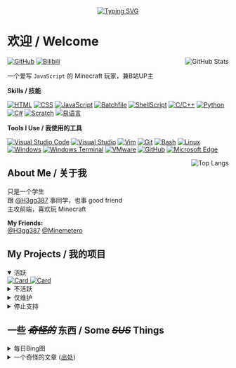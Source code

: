 <div align="center">
  <a href="https://readme-typing-svg.demolab.com/" target="_blank">
    <img src="https://readme-typing-svg.demolab.com?font=Fira+Code&pause=1000&color=71DB99&center=true&vCenter=true&random=true&width=450&lines=Welcome+to+my+GitHub!;Hello+World!;I+love+JavaScript!;Minecraft+is+very+nice!;Technoblade+Never+Dies!;Front-end+developer!" alt="Typing SVG" />
  </a>
</div>

# 欢迎 / Welcome  

<a href="https://github.com/anuraghazra/github-readme-stats" target="_blank" align="right">
  <img title="GitHub Stats" src="https://github-readme-stats.vercel.app/api?username=lingbopro&show_icons=true&theme=one_dark_pro" align="right" />
</a>

[![GitHub](https://img.shields.io/badge/GitHub-gray?logo=github&style=flat-square)](https://github.com/lingbopro "GitHub")
[![Bilibili](https://img.shields.io/badge/Bilibili-gray?logo=bilibili&style=flat-square)](https://space.bilibili.com/1886311488 "Bilibili")

一个爱写 `JavaScript` 的 Minecraft 玩家，兼B站UP主  

**Skills / 技能**

[![HTML](https://img.shields.io/badge/HTML-nice-grey?logo=html5&logoColor=white&style=flat-square&labelColor=orange)](https://github.com/lingbopro?tab=repositories&q=&language=html)
[![CSS](https://img.shields.io/badge/CSS-good-grey?logo=css3&logoColor=white&style=flat-square&labelColor=blue)](https://github.com/lingbopro?tab=repositories&q=&language=css)
[![JavaScript](https://img.shields.io/badge/JavaScript-good-grey?logo=javascript&logoColor=white&style=flat-square&labelColor=yellow)](https://github.com/lingbopro?tab=repositories&q=&language=javascript)
[![Batchfile](https://img.shields.io/badge/Batchfile-good-grey?style=flat-square&logo=windows10&logoColor=white&labelColor=blue)](https://github.com/lingbopro?tab=repositories&q=&language=batchfile)
[![ShellScript](https://img.shields.io/badge/ShellScript-good-grey?style=flat-square&logo=gnubash&logoColor=white&labelColor=black)](https://github.com/lingbopro?tab=repositories&q=&language=shell)
[![C/C++](https://img.shields.io/badge/C%2FC%2B%2B-some-grey?style=flat-square&logo=c%2B%2B&logoColor=white&labelColor=blue)](https://github.com/lingbopro?tab=repositories&q=&language=C%2B%2B)
[![Python](https://img.shields.io/badge/Python-little-grey?style=flat-square&logo=python&logoColor=white&labelColor=blue)](https://github.com/lingbopro?tab=repositories&q=&language=python)
[![C#](https://img.shields.io/badge/C%23-few-grey?style=flat-square&logo=csharp&logoColor=white&labelColor=purple)](https://github.com/lingbopro?tab=repositories&q=&language=C%23)
[![Scratch](https://img.shields.io/badge/Scratch-nice-grey?style=flat-square&logo=scratch&logoColor=white&labelColor=yellow)]()
[![易语言](https://img.shields.io/badge/%E6%98%93%E8%AF%AD%E8%A8%80-good-grey?logo=data%3Aimage%2Fpng%3Bbase64%2CiVBORw0KGgoAAAANSUhEUgAAABAAAAAQAgMAAABinRfyAAAAIGNIUk0AAHomAACAhAAA%2BgAAAIDoAAB1MAAA6mAAADqYAAAXcJy6UTwAAAAJUExURQAAAP8AAP%2F%2F%2F2cZZB4AAAABdFJOUwBA5thmAAAAAWJLR0QCZgt8ZAAAAAd0SU1FB%2BgGDAUGEL5zDF4AAABISURBVAjXJYxBCsAgEAPzif6sEczdwvofBXvfg%2FvKrjSnyRCCi7yhCEcjK56I9VM%2FjmoEd1KZr0GSwTKge9Y5NrpK7kwD5%2BoDefAcYpQtlXYAAAAldEVYdGRhdGU6Y3JlYXRlADIwMjQtMDYtMTJUMDU6MDY6MTYrMDA6MDByrOYxAAAAJXRFWHRkYXRlOm1vZGlmeQAyMDI0LTA2LTEyVDA1OjA2OjE2KzAwOjAwA%2FFejQAAACh0RVh0ZGF0ZTp0aW1lc3RhbXAAMjAyNC0wNi0xMlQwNTowNjoxNiswMDowMFTkf1IAAAAASUVORK5CYII%3D&logoColor=white&style=flat-square&labelColor=red)]()

**Tools I Use / 我使用的工具**

[![Visual Studio Code](https://img.shields.io/badge/Visual_Studio_Code-blue?logo=visualstudiocode&logoColor=white&style=flat-square)](https://code.visualstudio.com)
[![Visual Studio](https://img.shields.io/badge/Visual_Studio-purple?logo=visualstudio&logoColor=white&style=flat-square)](https://visualstudio.microsoft.com)
[![Vim](https://img.shields.io/badge/Vim-green?logo=vim&logoColor=white&style=flat-square)](https://vim.org)
[![Git](https://img.shields.io/badge/Git-orange?logo=git&logoColor=white&style=flat-square)](https://git-scm.com)
[![Bash](https://img.shields.io/badge/Bash-grey?logo=gnubash&logoColor=white&style=flat-square)](https://www.gnu.org/software/bash)
[![Linux](https://img.shields.io/badge/Linux-black?logo=linux&logoColor=white&style=flat-square)](https://linux.org)
[![Windows](https://img.shields.io/badge/Windows-blue?logo=windows&logoColor=white&style=flat-square)](https://windows.microsoft.com)
[![Windows Terminal](https://img.shields.io/badge/Windows_Terminal-grey?logo=windowsterminal&logoColor=white&style=flat-square)](https://github.com/windows/terminal)
[![VMware](https://img.shields.io/badge/VMware-orange?logo=vmware&logoColor=white&style=flat-square)](https://vmware.com)
[![GitHub](https://img.shields.io/badge/GitHub-black?logo=github&logoColor=white&style=flat-square)](https://github.com)
[![Microsoft Edge](https://img.shields.io/badge/Microsoft_Edge-darkgreen?logo=microsoftedge&logoColor=white&style=flat-square)](https://microsoft.com/edge)

<a href="https://github.com/anuraghazra/github-readme-stats" target="_blank">
    <img title="Top Langs" src="https://github-readme-stats.vercel.app/api/top-langs?username=lingbopro&theme=one_dark_pro&layout=compact" align="right" />
</a>

## About Me / 关于我

只是一个学生  
跟 [@H3gg387](https://github.com/H3gg387) 事同学，也事 good friend  
主攻前端，喜欢玩 Minecraft  

**My Friends:**  
[@H3gg387](https://github.com/H3gg387)
[@Minemetero](https://github.com/Minemetero)

## My Projects / 我的项目

<details open>
  <summary>活跃</summary>
  <a href="https://github.com/lingbopro/easy-github-hosts">
    <img src="https://github-readme-stats.vercel.app/api/pin/?username=lingbopro&repo=easy-github-hosts&theme=one_dark_pro" alt="Card" />
  </a>
  <a href="https://github.com/lingbopro/AlwaysBing">
    <img src="https://github-readme-stats.vercel.app/api/pin/?username=lingbopro&repo=AlwaysBing&theme=one_dark_pro" alt="Card" />
  </a>
</details>
<details>
  <summary>不活跃</summary>
  <a href="https://github.com/lingbopro/rename-back-lnk">
    <img src="https://github-readme-stats.vercel.app/api/pin/?username=lingbopro&repo=rename-back-lnk&theme=one_dark_pro" alt="Card" />
  </a>
  <a href="https://github.com/lingbopro/random-student">
    <img src="https://github-readme-stats.vercel.app/api/pin/?username=lingbopro&repo=random-student&theme=one_dark_pro" alt="Card" />
  </a>
</details>
<details>
  <summary>仅维护</summary>
  <a href="https://github.com/lingbopro/auto-close-netease-popup">
    <img src="https://github-readme-stats.vercel.app/api/pin/?username=lingbopro&repo=auto-close-netease-popup&theme=one_dark_pro" alt="Card" />
  </a>
</details>
<details>
  <summary>停止支持</summary>
  <p>暂无 <code>:)</code></p>
</details>

## 一些 _~~奇怪的~~_ 东西 / Some _~~SUS~~_ Things
<details>
  <summary>每日Bing图</summary>
  <a href="https://7ed.net/bing/api?cn=false" target="_blank" title="Bing每日图片-国际版 (点击查看大图)">
    <img src="https://7ed.net/bing/api?size=640x480&cn=false" width="48%" alt="Bing每日图片-国际版" />
  </a>
  <a href="https://7ed.net/bing/api?cn=true" target="_blank" title="Bing每日图片-国内版 (点击查看大图)">
    <img src="https://7ed.net/bing/api?size=640x480&cn=true" width="48%" alt="Bing每日图片-国内版" />
  </a>
  <p><i>
    点击查看大图
  </i></p>
  <p><i>
    数据来自 <a href="https://www.7ed.net/get-api/bing.html">7ED</a>
  </i></p>
</details>
<details>
  <summary>一个奇怪的文章 (<a href="https://www.luogu.com.cn/user/1183057#main" target="_blank">出处</a>)</summary>

```
如果26个英文字母：
A B C D E F G H I J K L M N O P Q R S T U V W X Y Z

分别等于：
1 2 3 4 5 6 7 8 9 10 11 12 13 14 15 16 17 18 19 20 21 22 23 24 25 26

那么：

Knowledge（知识）：K+N+O+W+L+E+D+G+E = 11+14+15+23+12+5+4+7+5 = 96%。
Workhard（努力工作）：W+O+R+K+H+A+R+D = 23+15+18+11+8+1+18+4 = 98%。

也就是说知识和努力工作对我们人生的影响可以达到96％和98％。

Luck（好运）：L+U+C+K = 12+21+3+11 = 47%。
Love（爱情）：L+O+V+E = 12+15+22+5 = 54%。

看来，这些我们通常认为重要的东西却并没起到最重要的作用。
那么，什么可以决定我们100％的人生呢？

是Money（金钱）吗？
Money（金钱）：M+O+N+E+Y = 13+15+14+5+25 = 72%。

看来也不是。

是Leadership（领导能力）吗？
Leadership（领导能力）：L+E+A+D+E+R+S+H+I+P = 12+5+1+4+5+18+19+9+16 = 89%。

还不是。
金钱，权力也不能完全决定我们的生活，那是什么呢？

其实，真正能使我们生活圆满的东西就在我们的代码里面！
是iostream（C++输入输出流头文件）

I+O+S+T+R+E+A+M = 9+15+19+20+18+5+1+13 = 100%。 所以坚持写代码吧……
```

</details>


<!---
lingbopro/lingbopro is a ✨ special ✨ repository because its `README.md` (this file) appears on your GitHub profile.
You can click the Preview link to take a look at your changes.
--->
